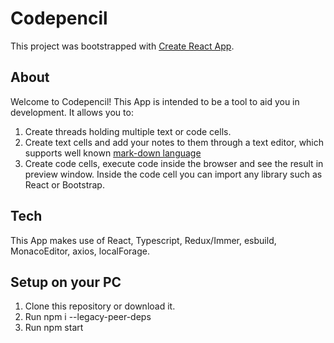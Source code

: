# Codepencil

This project was bootstrapped with [Create React App](https://github.com/facebook/create-react-app).

## About

Welcome to Codepencil! This App is intended to be a tool to aid you in development. It allows you to:

1. Create threads holding multiple text or code cells.
2. Create text cells and add your notes to them through a text editor, which supports well known <a href='https://docs.github.com/en/get-started/writing-on-github/getting-started-with-writing-and-formatting-on-github/basic-writing-and-formatting-syntax'>mark-down language</a>
3. Create code cells, execute code inside the browser and see the result in preview window. Inside the code cell you can import any library such as React or Bootstrap.

## Tech

This App makes use of React, Typescript, Redux/Immer, esbuild, MonacoEditor, axios, localForage.

## Setup on your PC

1. Clone this repository or download it.
2. Run npm i --legacy-peer-deps
3. Run npm start
